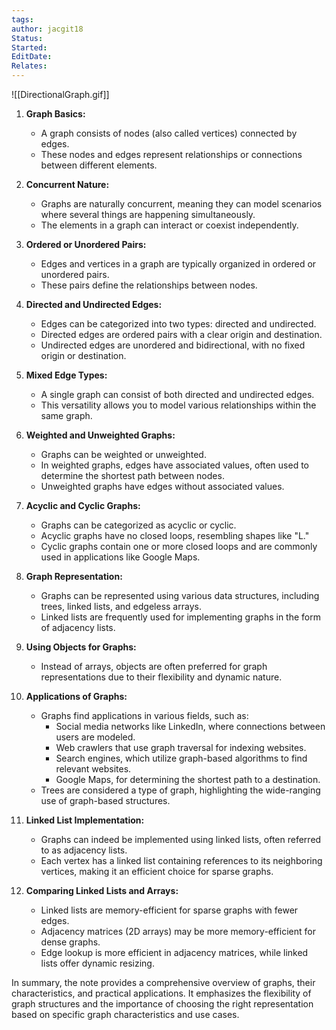 ```yaml
---
tags: 
author: jacgit18
Status: 
Started: 
EditDate: 
Relates:
---
```

![[DirectionalGraph.gif]]


1. **Graph Basics:**
   - A graph consists of nodes (also called vertices) connected by edges.
   - These nodes and edges represent relationships or connections between different elements.

2. **Concurrent Nature:**
   - Graphs are naturally concurrent, meaning they can model scenarios where several things are happening simultaneously.
   - The elements in a graph can interact or coexist independently.

3. **Ordered or Unordered Pairs:**
   - Edges and vertices in a graph are typically organized in ordered or unordered pairs.
   - These pairs define the relationships between nodes.

4. **Directed and Undirected Edges:**
   - Edges can be categorized into two types: directed and undirected.
   - Directed edges are ordered pairs with a clear origin and destination.
   - Undirected edges are unordered and bidirectional, with no fixed origin or destination.

5. **Mixed Edge Types:**
   - A single graph can consist of both directed and undirected edges.
   - This versatility allows you to model various relationships within the same graph.

6. **Weighted and Unweighted Graphs:**
   - Graphs can be weighted or unweighted.
   - In weighted graphs, edges have associated values, often used to determine the shortest path between nodes.
   - Unweighted graphs have edges without associated values.

7. **Acyclic and Cyclic Graphs:**
   - Graphs can be categorized as acyclic or cyclic.
   - Acyclic graphs have no closed loops, resembling shapes like "L."
   - Cyclic graphs contain one or more closed loops and are commonly used in applications like Google Maps.

8. **Graph Representation:**
   - Graphs can be represented using various data structures, including trees, linked lists, and edgeless arrays.
   - Linked lists are frequently used for implementing graphs in the form of adjacency lists.

9. **Using Objects for Graphs:**
   - Instead of arrays, objects are often preferred for graph representations due to their flexibility and dynamic nature.

10. **Applications of Graphs:**
    - Graphs find applications in various fields, such as:
      - Social media networks like LinkedIn, where connections between users are modeled.
      - Web crawlers that use graph traversal for indexing websites.
      - Search engines, which utilize graph-based algorithms to find relevant websites.
      - Google Maps, for determining the shortest path to a destination.
    - Trees are considered a type of graph, highlighting the wide-ranging use of graph-based structures.

11. **Linked List Implementation:**
    - Graphs can indeed be implemented using linked lists, often referred to as adjacency lists.
    - Each vertex has a linked list containing references to its neighboring vertices, making it an efficient choice for sparse graphs.

12. **Comparing Linked Lists and Arrays:**
    - Linked lists are memory-efficient for sparse graphs with fewer edges.
    - Adjacency matrices (2D arrays) may be more memory-efficient for dense graphs.
    - Edge lookup is more efficient in adjacency matrices, while linked lists offer dynamic resizing.

In summary, the note provides a comprehensive overview of graphs, their characteristics, and practical applications. It emphasizes the flexibility of graph structures and the importance of choosing the right representation based on specific graph characteristics and use cases.